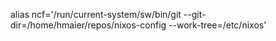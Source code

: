alias ncf='/run/current-system/sw/bin/git --git-dir=/home/hmaier/repos/nixos-config --work-tree=/etc/nixos'
